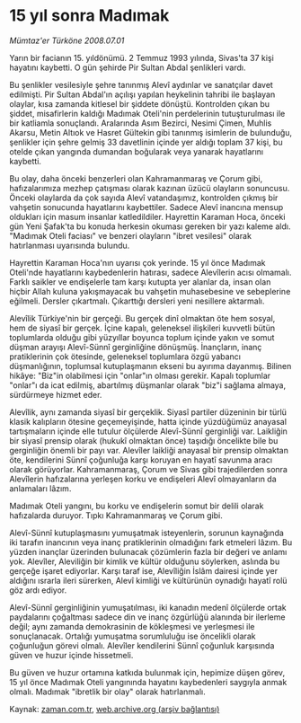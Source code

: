 # 15 yıl sonra Madımak

*Mümtaz'er Türköne 2008.07.01*

<tr><td class="metin" colspan="2" style="padding-top: 20px; padding-left: 5px; padding-right: 10px;">Yarın bir facianın 15. yıldönümü. 2 Temmuz 1993 yılında, Sivas'ta 37 kişi hayatını kaybetti. O gün şehirde Pir Sultan Abdal şenlikleri vardı.</td></tr><tr><td class="metin" colspan="2" style="padding-top: 20px; padding-left: 5px; padding-right: 10px;"><p> Bu şenlikler vesilesiyle şehre tanınmış Alevî aydınlar ve sanatçılar davet edilmişti. Pir Sultan Abdal'ın açılışı yapılan heykelinin tahribi ile başlayan olaylar, kısa zamanda kitlesel bir şiddete dönüştü. Kontrolden çıkan bu şiddet, misafirlerin kaldığı Madımak Oteli'nin perdelerinin tutuşturulması ile bir katliamla sonuçlandı. Aralarında Asım Bezirci, Nesimi Çimen, Muhlis Akarsu, Metin Altıok ve Hasret Gültekin gibi tanınmış isimlerin de bulunduğu, şenlikler için şehre gelmiş 33 davetlinin içinde yer aldığı toplam 37 kişi, bu otelde çıkan yangında dumandan boğularak veya yanarak hayatlarını kaybetti.
<p>Bu olay, daha önceki benzerleri olan Kahramanmaraş ve Çorum gibi, hafızalarımıza mezhep çatışması olarak kazınan üzücü olayların sonuncusu. Önceki olaylarda da çok sayıda Alevî vatandaşımız, kontrolden çıkmış bir vahşetin sonucunda hayatlarını kaybettiler. Sadece Alevî inancına mensup oldukları için masum insanlar katledildiler. Hayrettin Karaman Hoca, önceki gün Yeni Şafak'ta bu konuda herkesin okuması gereken bir yazı kaleme aldı. "Madımak Oteli faciası" ve benzeri olayların "ibret vesilesi" olarak hatırlanması uyarısında bulundu.
<p>Hayrettin Karaman Hoca'nın uyarısı çok yerinde. 15 yıl önce Madımak Oteli'nde hayatlarını kaybedenlerin hatırası, sadece Alevîlerin acısı olmamalı. Farklı saikler ve endişelerle tam karşı kutupta yer alanlar da, insan olan hiçbir Allah kuluna yakışmayacak bu vahşetin muhasebesine ve sebeplerine eğilmeli. Dersler çıkartmalı. Çıkarttığı dersleri yeni nesillere aktarmalı. 
<p>Alevîlik Türkiye'nin bir gerçeği. Bu gerçek dinî olmaktan öte hem sosyal, hem de siyasî bir gerçek. İçine kapalı, geleneksel ilişkileri kuvvetli bütün toplumlarda olduğu gibi yüzyıllar boyunca toplum içinde yakın ve somut düşman arayışı Alevî-Sünnî gerginliğine dönüşmüş. İnançların, inanç pratiklerinin çok ötesinde, geleneksel toplumlara özgü yabancı düşmanlığının, toplumsal kutuplaşmanın ekseni bu ayırıma dayanmış. Bilinen hikâye: "Biz"in olabilmesi için "onlar"ın olması gerekir. Kapalı toplumlar "onlar"ı da icat edilmiş, abartılmış düşmanlar olarak "biz"i sağlama almaya, sürdürmeye hizmet eder.
<p>Alevîlik, aynı zamanda siyasî bir gerçeklik. Siyasî partiler düzeninin bir türlü klasik kalıpların ötesine geçemeyişinde, hatta içinde yüzdüğümüz anayasal tartışmaların içinde elle tutulur ölçülerde Alevî-Sünnî gerginliği var. Laikliğin bir siyasî prensip olarak (hukukî olmaktan önce) taşıdığı öncelikte bile bu gerginliğin önemli bir payı var. Alevîler laikliği anayasal bir prensip olmaktan öte, kendilerini Sünnî çoğunluğa karşı koruyan en hayatî savunma aracı olarak görüyorlar. Kahramanmaraş, Çorum ve Sivas gibi trajedilerden sonra Alevîlerin hafızalarına yerleşen korku ve endişeleri Alevî olmayanların da anlamaları lâzım.
<p>Madımak Oteli yangını, bu korku ve endişelerin somut bir delili olarak hafızalarda duruyor. Tıpkı Kahramanmaraş ve Çorum gibi. 
<p>Alevî-Sünnî kutuplaşmasını yumuşatmak isteyenlerin, sorunun kaynağında iki tarafın inancının veya inanç pratiklerinin olmadığını fark etmeleri lâzım. Bu yüzden inançlar üzerinden bulunacak çözümlerin fazla bir değeri ve anlamı yok. Alevîler, Aleviliğin bir kimlik ve kültür olduğunu söylerken, aslında bu gerçeğe işaret ediyorlar. Karşı taraf ise, Alevîliğin İslâm dairesi içinde yer aldığını ısrarla ileri sürerken, Alevî kimliği ve kültürünün oynadığı hayatî rolü göz ardı ediyor.
<p>Alevî-Sünnî gerginliğinin yumuşatılması, iki kanadın medenî ölçülerde ortak paydalarını çoğaltması sadece din ve inanç özgürlüğü alanında bir ilerleme değil; aynı zamanda demokrasinin de kökleşmesi ve yerleşmesi ile sonuçlanacak. Ortalığı yumuşatma sorumluluğu ise öncelikli olarak çoğunluğun görevi olmalı. Alevîler kendilerini Sünnî çoğunluk karşısında güven ve huzur içinde hissetmeli.
<p>Bu güven ve huzur ortamına katkıda bulunmak için, hepimize düşen görev, 15 yıl önce Madımak Oteli yangınında hayatını kaybedenleri saygıyla anmak olmalı. Madımak "ibretlik bir olay" olarak hatırlanmalı.<br/></p></p></p></p></p></p></p></p></p></td></tr>

Kaynak: [zaman.com.tr](http://zaman.com.tr/yazar.do?yazino=708633), [web.archive.org (arşiv bağlantısı)](http://web.archive.org/web/20080802055203/http://www.zaman.com.tr:80/yazar.do?yazino=708633)
